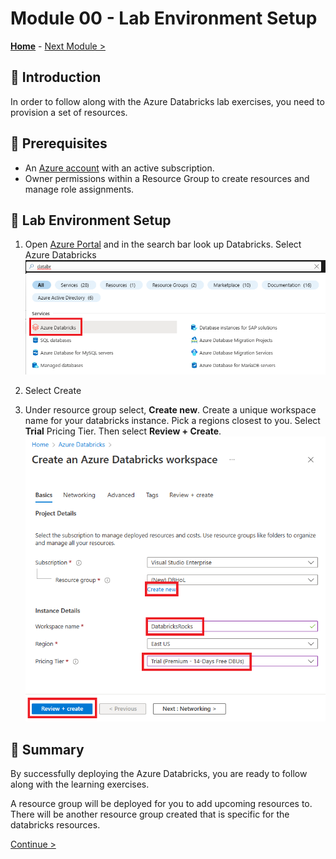 # Module 00 - Lab Environment Setup

**[Home](../README.md)** - [Next Module >](../Modules/module01.md)

## :loudspeaker: Introduction

In order to follow along with the Azure Databricks lab exercises, you need to provision a set of resources.

## :thinking: Prerequisites

* An [Azure account](https://azure.microsoft.com/free/) with an active subscription.
* Owner permissions within a Resource Group to create resources and manage role assignments.

    
## :test_tube: Lab Environment Setup

1. Open [Azure Portal](https://portal.azure.com) and in the search bar look up Databricks. Select Azure Databricks
    ![Search for Databricks](../Images/Module00/searchdb.png)

2. Select Create
3. Under resource group select, **Create new**. Create a unique workspace name for your databricks instance. Pick a regions closest to you. Select **Trial** Pricing Tier. Then select **Review + Create**.
    ![Search for Databricks](../Images/Module00/newdbinstance.png)

## :tada: Summary

By successfully deploying the Azure Databricks, you are ready to follow along with the learning exercises.

A resource group will be deployed for you to add upcoming resources to. There will be another resource group created that is specific for the databricks resources.

[Continue >](../Modules/module01.md)

